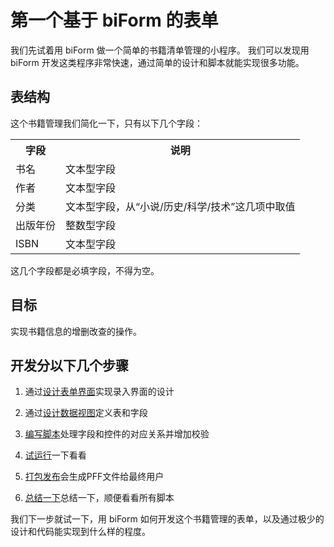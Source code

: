 # 第一个基于 biForm 的表单

我们先试着用 biForm 做一个简单的书籍清单管理的小程序。
我们可以发现用 biForm 开发这类程序非常快速，通过简单的设计和脚本就能实现很多功能。

## 表结构

这个书籍管理我们简化一下，只有以下几个字段：

<table>
	<tr>
		<th>字段</th>
		<th>说明</th>
	</tr>
	<tr>
		<td>书名</td>
		<td>文本型字段</td>
	</tr>
	<tr>
		<td>作者</td>
		<td>文本型字段</td>
	</tr>
	<tr>
		<td>分类</td>
		<td>文本型字段，从“小说/历史/科学/技术”这几项中取值</td>
	</tr>
	<tr>
		<td>出版年份</td>
		<td>整数型字段</td>
	</tr>
	<tr>
		<td>ISBN</td>
		<td>文本型字段</td>
	</tr>
</table>

这几个字段都是必填字段，不得为空。

## 目标

实现书籍信息的增删改查的操作。

## 开发分以下几个步骤

1. 通过[设计表单界面](guides/first_form_1)实现录入界面的设计

2. 通过[设计数据视图](guides/first_form_2)定义表和字段

3. [编写脚本](guides/first_form_3)处理字段和控件的对应关系并增加校验

4. [试运行](guides/first_form_4)一下看看

5. [打包发布](guides/first_form_5)会生成PFF文件给最终用户

6. [总结一下](guides/first_form_6)总结一下，顺便看看所有脚本

我们下一步就试一下，用 biForm 如何开发这个书籍管理的表单，以及通过极少的设计和代码能实现到什么样的程度。



